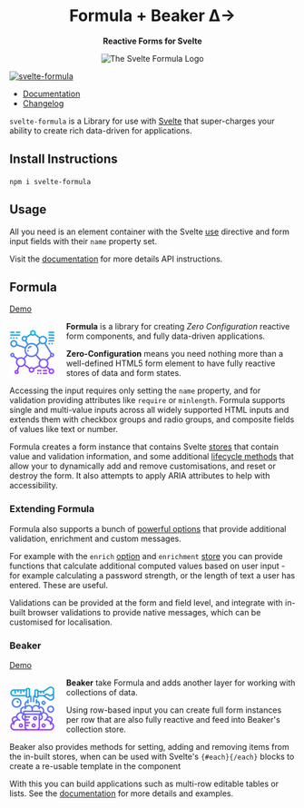<div style='text-align: center'>

# Formula + Beaker Δ→

**Reactive Forms for Svelte**

![The Svelte Formula Logo](https://raw.githubusercontent.com/tanepiper/svelte-plugins/main/packages/docs-site/static/img/logo_256.png)

</div>

[![svelte-formula](https://img.shields.io/npm/v/svelte-formula?label=svelte-formula)](https://www.npmjs.com/package/svelte-formula)

- [Documentation](https://formula.svelte.codes)
- [Changelog](https://github.com/tanepiper/svelte-formula/blob/main/CHANGELOG.md)

`svelte-formula` is a Library for use with [Svelte](https://svelte.dev) that super-charges your ability to create rich
data-driven for applications.

## Install Instructions

`npm i svelte-formula`

## Usage

All you need is an element container with the Svelte [use](https://svelte.dev/docs#use_action) directive and form input
fields with their `name` property set.

Visit the [documentation](https://formula.svelte.codes) for more details API instructions.

## Formula

[Demo](https://svelte.dev/repl/dda29ae516284147871b58a4f1966315)

<div style='text-align: center; float: left; margin-right: 20px'>

![The Svelte Formula Logo](packages/docs-site/static/img/formula-small.png)

</div>

**Formula** is a library for creating _Zero Configuration_ reactive form components, and fully data-driven applications.

**Zero-Configuration** means you need nothing more than a well-defined HTML5 form element to have fully reactive stores
of data and form states.

Accessing the input requires only setting the `name` property, and for validation providing attributes like `require`
or `minlength`. Formula supports single and multi-value inputs across all widely supported HTML inputs and extends them
with checkbox groups and radio groups, and composite fields of values like text or number.

Formula creates a form instance that contains Svelte [stores](https://formula.svelte.codes/docs/stores/stores) that
contain value and validation information, and some
additional [lifecycle methods](https://formula.svelte.codes/docs/lifecycle) that allow your to dynamically add and
remove customisations, and reset or destroy the form. It also attempts to apply ARIA attributes to help with
accessibility.

### Extending Formula

Formula also supports a bunch of [powerful options](https://formula.svelte.codes/docs/options) that provide additional
validation, enrichment and custom messages.

For example with the `enrich` [option](https://formula.svelte.codes/docs/options#enrich)
and `enrichment` [store](https://formula.svelte.codes/docs/stores/stores-enrichment) you can provide functions that
calculate additional computed values based on user input - for example calculating a password strength, or the length of
text a user has entered. These are useful.

Validations can be provided at the form and field level, and integrate with in-built browser validations to provide
native messages, which can be customised for localisation.

### Beaker

[Demo](https://svelte.dev/repl/c146c7976360405cba9a696e3fee853b)

<div style='text-align: center; float: left; margin-right: 20px'>

![The Svelte Formula Logo](packages/docs-site/static/img/beaker-small.png)

</div>

**Beaker** take Formula and adds another layer for working with collections of data.

Using row-based input you can create full form instances per row that are also fully reactive and feed into Beaker's
collection store.

Beaker also provides methods for setting, adding and removing items from the in-built stores, when can be used with
Svelte's `{#each}{/each}` blocks to create a re-usable template in the component

With this you can build applications such as multi-row editable tables or lists. See
the [documentation](https://formula.svelte.codes/docs/groups/beaker) for more details and examples.
